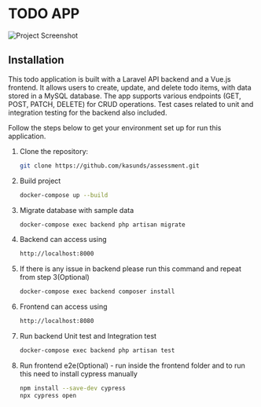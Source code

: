 # TODO APP

![Project Screenshot](https://github.com/kasunds/master/screen.png)

## Installation
This todo application is built with a Laravel API backend and a Vue.js frontend. It allows users to create, update, and delete todo items, with data stored in a MySQL database. The app supports various endpoints (GET, POST, PATCH, DELETE) for CRUD operations. Test cases related to unit and integration testing for the backend also included.

Follow the steps below to get your environment set up for run this application.

1. Clone the repository:
   ```bash
   git clone https://github.com/kasunds/assessment.git

2. Build project
   ```bash  
   docker-compose up --build

3. Migrate database with sample data
   ```bash  
   docker-compose exec backend php artisan migrate

4. Backend can access using
   ```bash
   http://localhost:8000

5. If there is any issue in backend please run this command and repeat from step 3(Optional)
   ```bash
   docker-compose exec backend composer install

6. Frontend can access using
   ```bash
   http://localhost:8080

7. Run backend Unit test and Integration test
   ```bash  
   docker-compose exec backend php artisan test

8. Run frontend e2e(Optional) - run inside the frontend folder and to run this need to install cypress manually
   ```bash  
   npm install --save-dev cypress
   npx cypress open

